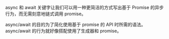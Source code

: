 async 和 await 关键字让我们可以用一种更简洁的方式写出基于 Promise 的异步行为，而无需刻意地链式调用 promise。

async/await 的目的为了简化使用基于 promise 的 API 时所需的语法。async/await 的行为就好像搭配使用了生成器和 promise。
